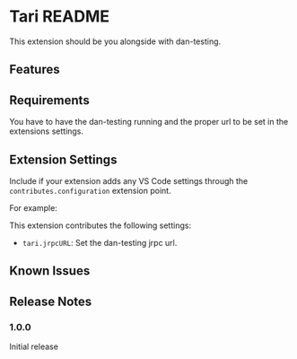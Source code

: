 # Tari README

This extension should be you alongside with dan-testing.

## Features


## Requirements

You have to have the dan-testing running and the proper url to be set in the extensions settings.

## Extension Settings

Include if your extension adds any VS Code settings through the `contributes.configuration` extension point.

For example:

This extension contributes the following settings:

* `tari.jrpcURL`: Set the dan-testing jrpc url.

## Known Issues

## Release Notes

### 1.0.0
Initial release
